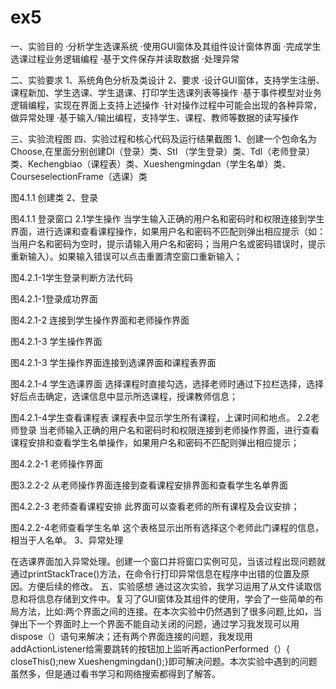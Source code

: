 # ex5
一、实验目的
·分析学生选课系统
·使用GUI窗体及其组件设计窗体界面
·完成学生选课过程业务逻辑编程
·基于文件保存并读取数据
·处理异常

二、实验要求
1、系统角色分析及类设计
2、要求
·设计GUI窗体，支持学生注册、课程新加、学生选课、学生退课、打印学生选课列表等操作
·基于事件模型对业务逻辑编程，实现在界面上支持上述操作
·针对操作过程中可能会出现的各种异常，做异常处理
·基于输入/输出编程，支持学生、课程、教师等数据的读写操作

三、实验流程图
四、实验过程和核心代码及运行结果截图
1、创建一个包命名为Choose,在里面分别创建Dl（登录）类、Stl
（学生登录）类、Tdl（老师登录）类、Kechengbiao（课程表）类、Xueshengmingdan（学生名单）类、 CourseselectionFrame（选课）类

图4.1.1 创建类
2、登录

图4.1.1 登录窗口
  2.1学生操作
    当学生输入正确的用户名和密码时和权限连接到学生界面，进行选课和查看课程操作，如果用户名和密码不匹配则弹出相应提示（如：当用户名和密码为空时，提示请输入用户名和密码；当用户名或密码错误时，提示重新输入）。如果输入错误可以点击重置清空窗口重新输入；

图4.2.1-1学生登录判断方法代码


图4.2.1-1登录成功界面

图4.2.1-2 连接到学生操作界面和老师操作界面

图4.2.1-3 学生操作界面

图4.2.1-3 学生操作界面连接到选课界面和课程表界面


图4.2.1-4 学生选课界面
    选择课程时直接勾选，选择老师时通过下拉栏选择，选择好后点击确定，选课信息中显示所选课程，授课教师信息；


图4.2.1-4学生查看课程表
    课程表中显示学生所有课程，上课时间和地点。
  2.2老师登录
当老师输入正确的用户名和密码时和权限连接到老师操作界面，进行查看课程安排和查看学生名单操作，如果用户名和密码不匹配则弹出相应提示；

图4.2.2-1 老师操作界面

图3.2.2-2 从老师操作界面连接到查看课程安排界面和查看学生名单界面


图4.2.2-3 老师查看课程安排
    此界面可以查看老师的所有课程及会议安排；


图4.2.2-4老师查看学生名单
这个表格显示出所有选择这个老师此门课程的信息，相当于人名单。
3、异常处理

  在选课界面加入异常处理。创建一个窗口并将窗口实例可见，当该过程出现问题就通过printStackTrace()方法，在命令行打印异常信息在程序中出错的位置及原因。方便后续的修改。
五、实验感想
通过这次实验，我学习运用了从文件读取信息和将信息存储到文件中。复习了GUI窗体及其组件的使用，学会了一些简单的布局方法，比如:两个界面之间的连接。在本次实验中仍然遇到了很多问题,比如，当弹出下一个界面时上一个界面不能自动关闭的问题，通过学习我发现可以用dispose（）语句来解决；还有两个界面连接的问题，我发现用addActionListener给需要跳转的按钮加上监听再actionPerformed（）{ closeThis();new Xueshengmingdan();}即可解决问题。本次实验中遇到的问题虽然多，但是通过看书学习和网络搜索都得到了解答。
